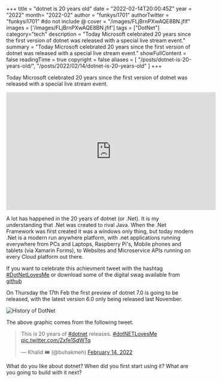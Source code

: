 +++
title = "dotnet is 20 years old"
date = "2022-02-14T20:00:45Z"
year = "2022"
month= "2022-02"
author = "funkysi1701"
authorTwitter = "funkysi1701" #do not include @
cover = "/images/FLjBrnPXwAQE8BN.jfif"
images = ['/images/FLjBrnPXwAQE8BN.jfif']
tags = ["DotNet"]
category="tech"
description =  "Today Microsoft celebrated 20 years since the first version of dotnet was released with a special live stream event."
summary = "Today Microsoft celebrated 20 years since the first version of dotnet was released with a special live stream event."
showFullContent = false
readingTime = true
copyright = false
aliases = [
    "/posts/dotnet-is-20-years-old/",
    "/posts/2022/02/14/dotnet-is-20-years-old"
]
+++

Today Microsoft celebrated 20 years since the first version of dotnet was released with a special live stream event.

<iframe width="560" height="315" src="https://www.youtube.com/embed/67tCWKnweso" title="YouTube video player" frameborder="0" allow="accelerometer; autoplay; clipboard-write; encrypted-media; gyroscope; picture-in-picture" allowfullscreen></iframe>

A lot has happened in the 20 years of dotnet (or .Net). It is my understanding that .Net was created to rival Java. When the .Net Framework was first created it was a windows only thing, but today modern .Net is a modern run anywhere platform, with .net applications running everywhere from PCs and Laptops, Raspberry Pi's, Mobile phones and tablets (via Xamarin Forms), to Websites and Microservice APIs running on every Cloud platform out there.

If you want to celebrate this achievment tweet with the hashtag [#DotNetLovesMe](https://twitter.com/search?q=%23dotnetlovesme) or download some of the digital swag available from [github](https://github.com/dotnet-presentations/dotNET20th/tree/main/Swag)

On Thursday the 17th Feb the first preview of dotnet 7.0 is going to be released, with the latest version 6.0 only being released last November.

![History of DotNet](https://pbs.twimg.com/media/FLj8kj7XEAcW3ng?format=jpg&name=4096x4096)

The above graphic comes from the following tweet.
<blockquote class="twitter-tweet"><p lang="en" dir="ltr">This is 20 years of <a href="https://twitter.com/hashtag/dotnet?src=hash&amp;ref_src=twsrc%5Etfw">#dotnet</a> releases. <a href="https://twitter.com/hashtag/dotNETLovesMe?src=hash&amp;ref_src=twsrc%5Etfw">#dotNETLovesMe</a> <a href="https://t.co/Zxfe1SdWTq">pic.twitter.com/Zxfe1SdWTq</a></p>&mdash; Khalid 🎟 (@buhakmeh) <a href="https://twitter.com/buhakmeh/status/1493220984916258817?ref_src=twsrc%5Etfw">February 14, 2022</a></blockquote> <script async src="https://platform.twitter.com/widgets.js" charset="utf-8"></script>

What do you like about dotnet? When did you first start using it? What are you going to build with it next?